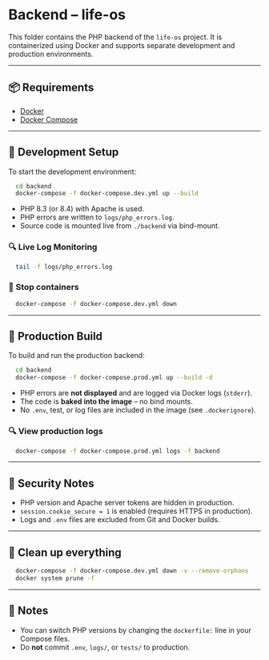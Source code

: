 # Backend – life-os

This folder contains the PHP backend of the `life-os` project. It is containerized using Docker and supports separate development and production environments.

---

## 📦 Requirements

- [Docker](https://www.docker.com/)
- [Docker Compose](https://docs.docker.com/compose/)

---

## 🧪 Development Setup

To start the development environment:

```bash
  cd backend
  docker-compose -f docker-compose.dev.yml up --build
````

* PHP 8.3 (or 8.4) with Apache is used.
* PHP errors are written to `logs/php_errors.log`.
* Source code is mounted live from `./backend` via bind-mount.

### 🔍 Live Log Monitoring

```bash
  tail -f logs/php_errors.log
```

### 🛑 Stop containers

```bash
  docker-compose -f docker-compose.dev.yml down
```

---

## 🚀 Production Build

To build and run the production backend:

```bash
  cd backend
  docker-compose -f docker-compose.prod.yml up --build -d
```

* PHP errors are **not displayed** and are logged via Docker logs (`stderr`).
* The code is **baked into the image** – no bind mounts.
* No `.env`, test, or log files are included in the image (see `.dockerignore`).

### 🔍 View production logs

```bash
  docker-compose -f docker-compose.prod.yml logs -f backend
```

---

## 🔐 Security Notes

* PHP version and Apache server tokens are hidden in production.
* `session.cookie_secure = 1` is enabled (requires HTTPS in production).
* Logs and `.env` files are excluded from Git and Docker builds.

---

## 🧼 Clean up everything

```bash
  docker-compose -f docker-compose.dev.yml down -v --remove-orphans
  docker system prune -f
```

---

## 📌 Notes

* You can switch PHP versions by changing the `dockerfile:` line in your Compose files.
* Do **not** commit `.env`, `logs/`, or `tests/` to production.
